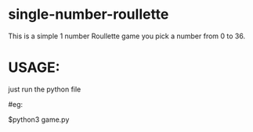 # single-number-roullette

This is a simple 1 number Roullette game
you pick a number from 0 to 36.

# USAGE:

just run the python file

#eg:

$python3 game.py

